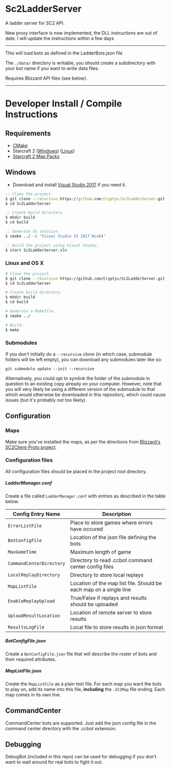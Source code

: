 # Sc2LadderServer
A ladder server for SC2 API.

New proxy interface is now implemented, the DLL instructions are out of date.  I will update the instructions within a few days

--------

This will load bots as defined in the LadderBots.json file

The `./data/` directory is writable, you should create a subdirectory with your bot name if you want to write data files.

Requires Blizzard API files (see below).

------


# Developer Install / Compile Instructions
## Requirements
* [CMake](https://cmake.org/download/)
* Starcraft 2 ([Windows](https://starcraft2.com/en-us/)) ([Linux](https://github.com/Blizzard/s2client-proto#linux-packages)) 
* [Starcraft 2 Map Packs](https://github.com/Blizzard/s2client-proto#map-packs) 

## Windows

* Download and install [Visual Studio 2017](https://www.visualstudio.com/downloads/) if you need it.

```bat
:: Clone the project
$ git clone --recursive https://github.com/Cryptyc/Sc2LadderServer.git
$ cd Sc2LadderServer

:: Create build directory.
$ mkdir build
$ cd build

:: Generate VS solution.
$ cmake ../ -G "Visual Studio 15 2017 Win64"

:: Build the project using Visual Studio.
$ start Sc2LadderServer.sln
```

 ### Linux and OS X
 
 ```bash
 # Clone the project.
 $ git clone --recursive https://github.com/Cryptyc/Sc2LadderServer.git
 $ cd Sc2LadderServer
 
 # Create build directory.
 $ mkdir build
 $ cd build
 
 # Generate a Makefile.
 $ cmake ../
 
 # Build.
 $ make
 ```

### Submodules
If you don't initially do a `--recursive` clone (in which case, submodule folders will be left empty), you can download any submodules later like so:
```
git submodule update --init --recursive
```
Alternatively, you could opt to symlink the folder of the submodule in question to an existing copy already on your computer. However, note that you will very likely be using a different version of the submodule to that which would otherwise be downloaded in this repository, which could cause issues (but it's probably not too likely). 
 
## Configuration

### Maps
Make sure you've installed the maps, as per the directions from [Blizzard's SC2Client-Proto project](https://github.com/Blizzard/s2client-proto#map-packs).
   
### Configuration files
All configuration files should be placed in the project root directory.
##### LadderManager.conf
Create a file called `LadderManager.conf` with entries as described in the table below.
 
| Config Entry Name | Description |
|---|---|
| `ErrorListFile`	    	|	Place to store games where errors have occured |
| `BotConfigFile`	    	|	Location of the json file defining the bots |
| `MaxGameTime`	    		|	Maximum length of game |
| `CommandCenterDirectory`	|	Directory to read .ccbot command center config files |
| `LocalReplayDirectory`	|	Directory to store local replays |
| `MapListFile`				|	Location of the map list file.  Should be each map on a single line |
| `EnableReplayUpload`	|	True/False if replays and results should be uploaded |
| `UploadResultLocation`	|	Location of remote server to store results |
| `ResultsLogFile`	|	Local file to store results in json format |

##### BotConfigFile.json
Create a `BotConfigFile.json`  file that will describe the roster of bots and their required attributes.

##### MapListFile.json
Create the `MapListFile` as a plain text file. For each map you want the bots to play on, add its name into this file, **including** the `.SC2Map` file ending. Each map comes in its own line.

## CommandCenter
CommandCenter bots are supported. Just add the json config file in the command center directory with the .ccbot extension.   
   
## Debugging
DebugBot (included in this repo) can be used for debugging if you don't want to wait around for real bots to fight it out.
